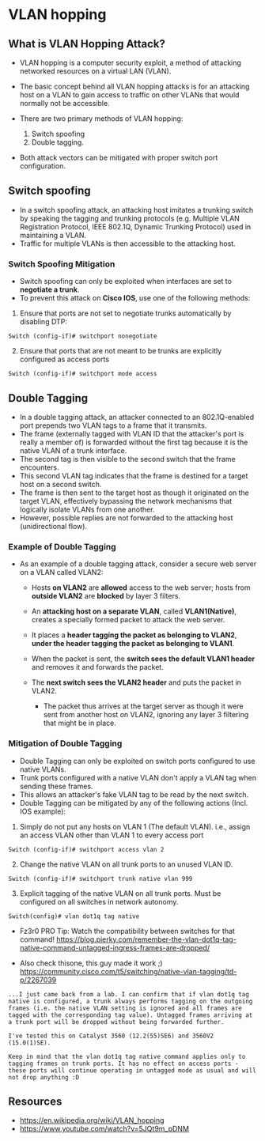 # VLAN hopping

## What is VLAN Hopping Attack?

- VLAN hopping is a computer security exploit, a method of attacking networked resources on a virtual LAN (VLAN). 
- The basic concept behind all VLAN hopping attacks is for an attacking host on a VLAN to gain access to traffic on other VLANs that would normally not be accessible. 
- There are two primary methods of VLAN hopping: 
 
    1. Switch spoofing
    2. Double tagging. 
   
- Both attack vectors can be mitigated with proper switch port configuration.

## Switch spoofing

- In a switch spoofing attack, an attacking host imitates a trunking switch by speaking the tagging and trunking protocols (e.g. Multiple VLAN Registration Protocol, IEEE 802.1Q, Dynamic Trunking Protocol) used in maintaining a VLAN. 
- Traffic for multiple VLANs is then accessible to the attacking host.

### Switch Spoofing Mitigation

- Switch spoofing can only be exploited when interfaces are set to **negotiate a trunk**. 
- To prevent this attack on **Cisco IOS**, use one of the following methods:

1. Ensure that ports are not set to negotiate trunks automatically by disabling DTP:

```
Switch (config-if)# switchport nonegotiate
```

2. Ensure that ports that are not meant to be trunks are explicitly configured as access ports

```
Switch (config-if)# switchport mode access
```

## Double Tagging

- In a double tagging attack, an attacker connected to an 802.1Q-enabled port prepends two VLAN tags to a frame that it transmits. 
- The frame (externally tagged with VLAN ID that the attacker's port is really a member of) is forwarded without the first tag because it is the native VLAN of a trunk interface. 
- The second tag is then visible to the second switch that the frame encounters. 
- This second VLAN tag indicates that the frame is destined for a target host on a second switch. 
- The frame is then sent to the target host as though it originated on the target VLAN, effectively bypassing the network mechanisms that logically isolate VLANs from one another.
- However, possible replies are not forwarded to the attacking host (unidirectional flow). 

### Example of Double Tagging

- As an example of a double tagging attack, consider a secure web server on a VLAN called VLAN2: 

    - Hosts **on VLAN2** are **allowed** access to the web server; hosts from **outside VLAN2** are **blocked** by layer 3 filters. 
    - An **attacking host on a separate VLAN**, called **VLAN1(Native)**, creates a specially formed packet to attack the web server. 
    - It places a **header tagging the packet as belonging to VLAN2**, **under the header tagging the packet as belonging to VLAN1**. 
    - When the packet is sent, the **switch sees the default VLAN1 header** and removes it and forwards the packet. 
    - The **next switch sees the VLAN2 header** and puts the packet in VLAN2. 
    
        - The packet thus arrives at the target server as though it were sent from another host on VLAN2, ignoring any layer 3 filtering that might be in place.

### Mitigation of Double Tagging

- Double Tagging can only be exploited on switch ports configured to use native VLANs.
- Trunk ports configured with a native VLAN don't apply a VLAN tag when sending these frames. 
- This allows an attacker's fake VLAN tag to be read by the next switch.
- Double Tagging can be mitigated by any of the following actions (Incl. IOS example):

1. Simply do not put any hosts on VLAN 1 (The default VLAN). i.e., assign an access VLAN other than VLAN 1 to every access port

```
Switch (config-if)# switchport access vlan 2
```

2. Change the native VLAN on all trunk ports to an unused VLAN ID.

```
Switch (config-if)# switchport trunk native vlan 999
```

3. Explicit tagging of the native VLAN on all trunk ports. Must be configured on all switches in network autonomy.

```
Switch(config)# vlan dot1q tag native
```
- Fz3r0 PRO Tip: Watch the compatibility between switches for that command! https://blog.pierky.com/remember-the-vlan-dot1q-tag-native-command-untagged-ingress-frames-are-dropped/

- Also check thisone, this guy made it work ;) https://community.cisco.com/t5/switching/native-vlan-tagging/td-p/2267039

```
...I just came back from a lab. I can confirm that if vlan dot1q tag native is configured, a trunk always performs tagging on the outgoing frames (i.e. the native VLAN setting is ignored and all frames are tagged with the corresponding tag value). Untagged frames arriving at a trunk port will be dropped without being forwarded further.

I've tested this on Catalyst 3560 (12.2(55)SE6) and 3560V2 (15.0(1)SE).

Keep in mind that the vlan dot1q tag native command applies only to tagging frames on trunk ports. It has no effect on access ports - these ports will continue operating in untagged mode as usual and will not drop anything :D
```

## Resources

- https://en.wikipedia.org/wiki/VLAN_hopping
- https://www.youtube.com/watch?v=5JQt9m_pDNM
